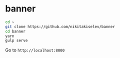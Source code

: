 # banner

```bash
cd ~
git clone https://github.com/nikitakiselev/banner
cd banner
yarn
gulp serve
```

Go to `http://localhost:8000`
